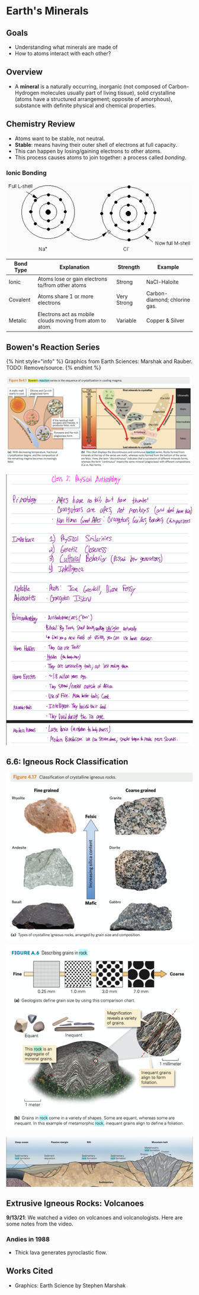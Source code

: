 # Earth's Minerals

## Goals

* Understanding what minerals are made of
* How to atoms interact with each other?

## Overview

* A **mineral** is a naturally occurring, inorganic (not composed of Carbon-Hydrogen molecules usually part of living tissue), solid crystalline (atoms have a structured arrangement; opposite of amorphous), substance with definite physical and chemical properties.

## Chemistry Review

* Atoms want to be stable, not neutral.
* **Stable**: means having their outer shell of electrons at full capacity.
* This can happen by losing/gaining electrons to other atoms.
* This process causes atoms to join together: a process called _bonding_.

### Ionic Bonding

![](<../../../.gitbook/assets/image (590).png>)

| Bond Type | Explanation                                              | Strength    | Example                       |
| --------- | -------------------------------------------------------- | ----------- | ----------------------------- |
| Ionic     | Atoms lose or gain electrons to/from other atoms         | Strong      | NaCl-Haloite                  |
| Covalent  | Atoms share 1 or more electrons                          | Very Strong | Carbon-diamond; chlorine gas. |
| Metalic   | Electrons act as mobile clouds moving from atom to atom. | Variable    | Copper & Silver               |

## Bowen's Reaction Series

{% hint style="info" %}
Graphics from Earth Sciences: Marshak and Rauber. TODO: Remove/source.
{% endhint %}

![](<../../../.gitbook/assets/image (617).png>)

![](<../../../.gitbook/assets/image (615).png>)

## 6.6: Igneous Rock Classification

![](<../../../.gitbook/assets/image (620).png>)

![](<../../../.gitbook/assets/image (618).png>)

![](<../../../.gitbook/assets/image (619).png>)

## Extrusive Igneous Rocks: Volcanoes

**9/13/21**: We watched a video on volcanoes and volcanologists. Here are some notes from the video.

### Andies in 1988

* Thick lava generates pyroclastic flow.

##

## Works Cited

* Graphics: Earth Science by Stephen Marshak
